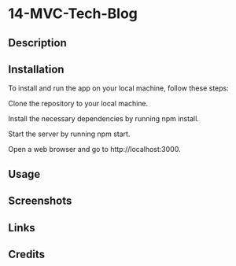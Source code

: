 # 14-MVC-Tech-Blog

## Description

  

## Installation

To install and run the app on your local machine, follow these steps:

Clone the repository to your local machine.

Install the necessary dependencies by running npm install.

Start the server by running npm start.

Open a web browser and go to http://localhost:3000.

## Usage


## Screenshots


## Links

## Credits



